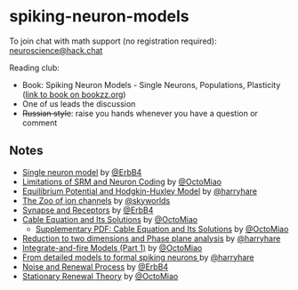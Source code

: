 # spiking-neuron-models

To join chat with math support (no registration required): [neuroscience@hack.chat](https://hack.chat/?neuroscience)

Reading club:
* Book: Spiking Neuron Models - Single Neurons, Populations, Plasticity ([link to book on bookzz.org](http://bookzz.org/book/671436/220f6f))
* One of us leads the discussion
* ~~Russian style~~: raise you hands whenever you have a question or comment






## Notes

* [Single neuron model](01.Single_neuron_model.md) by [@ErbB4](https://github.com/ErbB4)
* [Limitations of SRM and Neuron Coding](02.Limitations_SRM_Contd_and_Coding.md) by [@OctoMiao](https://github.com/emptymalei)
* [Equilibrium Potential and  Hodgkin-Huxley Model](03.Equilibrium_Potential_and_Hodgkin-Huxley_Model.md) by [@harryhare](https://github.com/harryhare)
* [The Zoo of ion channels](04.The_Zoo_of_ion_channels.md) by [@skyworlds](https://github.com/skyworlds)
* [Synapse and Receptors](05.Synapse_and_Receptors.md) by [@ErbB4](https://github.com/ErbB4)
* [Cable Equation and Its Solutions](06.Cable_Equation_and_Its_Solutions.md) by [@OctoMiao](https://github.com/emptymalei)
   * [Supplementary PDF: Cable Equation and Its Solutions](06.1.cable_equation_green_function.pdf) by [@OctoMiao](https://github.com/emptymalei)
* [Reduction to two dimensions and Phase plane analysis](07.Reduction_to_two_dimensions_and_Phase_plane_analysis.md) by [@harryhare](https://github.com/harryhare)
* [Integrate-and-fire Models (Part 1)](08.Integrate-and-Fire-Models-1.md) by [@OctoMiao](https://github.com/emptymalei)
* [From detailed models to formal spiking neurons ](09.From_detailed_models_to_formal_spiking_neurons.md) by [@harryhare](https://github.com/harryhare)
* [Noise and Renewal Process](09.Noise_and_Renewal_Process) by [@ErbB4](https://github.com/ErbB4)
* [Stationary Renewal Theory](10.Stationary_Renewal_Theory.md) by [@OctoMiao](https://github.com/emptymalei)
